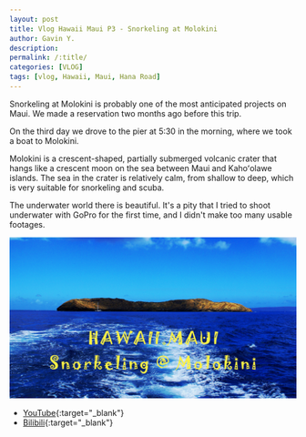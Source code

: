 ```yaml
---
layout: post
title: Vlog Hawaii Maui P3 - Snorkeling at Molokini
author: Gavin Y.
description:
permalink: /:title/
categories: [VLOG]
tags: [vlog, Hawaii, Maui, Hana Road]
---
```


Snorkeling at Molokini is probably one of the most anticipated projects on Maui. We made a reservation two months ago before this trip.

On the third day we drove to the pier at 5:30 in the morning, where we took a boat to Molokini.

Molokini is a crescent-shaped, partially submerged volcanic crater that hangs like a crescent moon on the sea between Maui and Kahoʻolawe islands. The sea in the crater is relatively calm, from shallow to deep, which is very suitable for snorkeling and scuba.

The underwater world there is beautiful. It's a pity that I tried to shoot underwater with GoPro for the first time, and I didn't make too many usable footages.

![Create Query](/images/20210412-vlog-hawaii-maui-p3-snorkeling-at-molokini/cover.jpg)

- [YouTube](https://youtu.be/6_w2d83pHKA){:target="_blank"}
- [Bilibili](https://www.bilibili.com/video/bv1qX4y1g7oM){:target="_blank"}

